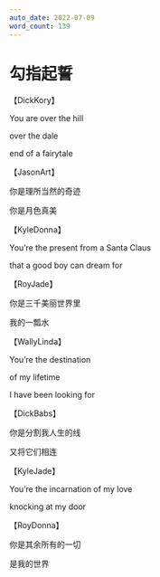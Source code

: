 ```yaml
---
auto_date: 2022-07-09
word_count: 139
---
```


# 勾指起誓

【DickKory】

You are over the hill

over the dale

end of a fairytale

【JasonArt】

你是理所当然的奇迹

你是月色真美

【KyleDonna】

You’re the present from a Santa Claus

that a good boy can dream for

【RoyJade】

你是三千美丽世界里

我的一瓢水

【WallyLinda】

You’re the destination

of my lifetime

I have been looking for

【DickBabs】

你是分割我人生的线

又将它们相连

【KyleJade】

You’re the incarnation of my love

knocking at my door

【RoyDonna】

你是其余所有的一切

是我的世界
